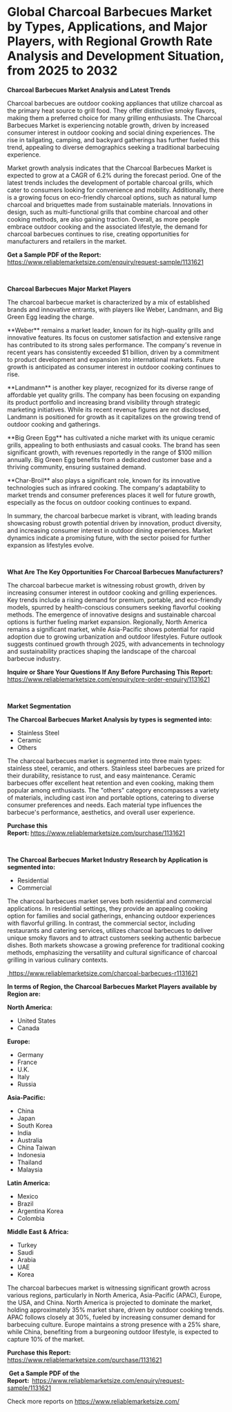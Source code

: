 <p><h1>Global Charcoal Barbecues Market by Types, Applications, and Major Players, with Regional Growth Rate Analysis and Development Situation, from 2025 to 2032</h1></p><p><strong>Charcoal Barbecues Market Analysis and Latest Trends</strong></p>
<p><p>Charcoal barbecues are outdoor cooking appliances that utilize charcoal as the primary heat source to grill food. They offer distinctive smoky flavors, making them a preferred choice for many grilling enthusiasts. The Charcoal Barbecues Market is experiencing notable growth, driven by increased consumer interest in outdoor cooking and social dining experiences. The rise in tailgating, camping, and backyard gatherings has further fueled this trend, appealing to diverse demographics seeking a traditional barbecuing experience.</p><p>Market growth analysis indicates that the Charcoal Barbecues Market is expected to grow at a CAGR of 6.2% during the forecast period. One of the latest trends includes the development of portable charcoal grills, which cater to consumers looking for convenience and mobility. Additionally, there is a growing focus on eco-friendly charcoal options, such as natural lump charcoal and briquettes made from sustainable materials. Innovations in design, such as multi-functional grills that combine charcoal and other cooking methods, are also gaining traction. Overall, as more people embrace outdoor cooking and the associated lifestyle, the demand for charcoal barbecues continues to rise, creating opportunities for manufacturers and retailers in the market.</p></p>
<p><strong>Get a Sample PDF of the Report:&nbsp;</strong> <a href="https://www.reliablemarketsize.com/enquiry/request-sample/1131621?utm_campaign=2272&utm_medium=2&utm_source=Github&utm_content=ia&utm_term=30012025&utm_id=charcoal-barbecues">https://www.reliablemarketsize.com/enquiry/request-sample/1131621</a></p>
<p>&nbsp;</p>
<p><strong>Charcoal Barbecues Major Market Players</strong></p>
<p><p>The charcoal barbecue market is characterized by a mix of established brands and innovative entrants, with players like Weber, Landmann, and Big Green Egg leading the charge. </p><p>**Weber** remains a market leader, known for its high-quality grills and innovative features. Its focus on customer satisfaction and extensive range has contributed to its strong sales performance. The company's revenue in recent years has consistently exceeded $1 billion, driven by a commitment to product development and expansion into international markets. Future growth is anticipated as consumer interest in outdoor cooking continues to rise.</p><p>**Landmann** is another key player, recognized for its diverse range of affordable yet quality grills. The company has been focusing on expanding its product portfolio and increasing brand visibility through strategic marketing initiatives. While its recent revenue figures are not disclosed, Landmann is positioned for growth as it capitalizes on the growing trend of outdoor cooking and gatherings.</p><p>**Big Green Egg** has cultivated a niche market with its unique ceramic grills, appealing to both enthusiasts and casual cooks. The brand has seen significant growth, with revenues reportedly in the range of $100 million annually. Big Green Egg benefits from a dedicated customer base and a thriving community, ensuring sustained demand.</p><p>**Char-Broil** also plays a significant role, known for its innovative technologies such as infrared cooking. The company's adaptability to market trends and consumer preferences places it well for future growth, especially as the focus on outdoor cooking continues to expand.</p><p>In summary, the charcoal barbecue market is vibrant, with leading brands showcasing robust growth potential driven by innovation, product diversity, and increasing consumer interest in outdoor dining experiences. Market dynamics indicate a promising future, with the sector poised for further expansion as lifestyles evolve.</p></p>
<p>&nbsp;</p>
<p><strong>What Are The Key Opportunities For Charcoal Barbecues Manufacturers?</strong></p>
<p><p>The charcoal barbecue market is witnessing robust growth, driven by increasing consumer interest in outdoor cooking and grilling experiences. Key trends include a rising demand for premium, portable, and eco-friendly models, spurred by health-conscious consumers seeking flavorful cooking methods. The emergence of innovative designs and sustainable charcoal options is further fueling market expansion. Regionally, North America remains a significant market, while Asia-Pacific shows potential for rapid adoption due to growing urbanization and outdoor lifestyles. Future outlook suggests continued growth through 2025, with advancements in technology and sustainability practices shaping the landscape of the charcoal barbecue industry.</p></p>
<p><strong>Inquire or Share Your Questions If Any Before Purchasing This Report:</strong> <a href="https://www.reliablemarketsize.com/enquiry/pre-order-enquiry/1131621?utm_campaign=2272&utm_medium=2&utm_source=Github&utm_content=ia&utm_term=30012025&utm_id=charcoal-barbecues">https://www.reliablemarketsize.com/enquiry/pre-order-enquiry/1131621</a></p>
<p>&nbsp;</p>
<p><strong>Market Segmentation</strong></p>
<p><strong>The Charcoal Barbecues Market Analysis by types is segmented into:</strong></p>
<p><ul><li>Stainless Steel</li><li>Ceramic</li><li>Others</li></ul></p>
<p><p>The charcoal barbecues market is segmented into three main types: stainless steel, ceramic, and others. Stainless steel barbecues are prized for their durability, resistance to rust, and easy maintenance. Ceramic barbecues offer excellent heat retention and even cooking, making them popular among enthusiasts. The "others" category encompasses a variety of materials, including cast iron and portable options, catering to diverse consumer preferences and needs. Each material type influences the barbecue's performance, aesthetics, and overall user experience.</p></p>
<p><strong>Purchase this Report:&nbsp;</strong><a href="https://www.reliablemarketsize.com/purchase/1131621?utm_campaign=2272&utm_medium=2&utm_source=Github&utm_content=ia&utm_term=30012025&utm_id=charcoal-barbecues">https://www.reliablemarketsize.com/purchase/1131621</a></p>
<p>&nbsp;</p>
<p><strong>The Charcoal Barbecues Market Industry Research by Application is segmented into:</strong></p>
<p><ul><li>Residential</li><li>Commercial</li></ul></p>
<p><p>The charcoal barbecues market serves both residential and commercial applications. In residential settings, they provide an appealing cooking option for families and social gatherings, enhancing outdoor experiences with flavorful grilling. In contrast, the commercial sector, including restaurants and catering services, utilizes charcoal barbecues to deliver unique smoky flavors and to attract customers seeking authentic barbecue dishes. Both markets showcase a growing preference for traditional cooking methods, emphasizing the versatility and cultural significance of charcoal grilling in various culinary contexts.</p></p>
<p><a href="https://www.reliablemarketsize.com/charcoal-barbecues-r1131621?utm_campaign=2272&utm_medium=2&utm_source=Github&utm_content=ia&utm_term=30012025&utm_id=charcoal-barbecues">&nbsp;https://www.reliablemarketsize.com/charcoal-barbecues-r1131621</a></p>
<p><strong>In terms of Region, the Charcoal Barbecues Market Players available by Region are:</strong></p>
<p>
    <p> <strong> North America: </strong>
        <ul>
            <li>United States</li>
            <li>Canada</li>
        </ul>
        </p> 
    <p> <strong> Europe: </strong>
        <ul>
            <li>Germany</li>
            <li>France</li>
            <li>U.K.</li>
            <li>Italy</li>
            <li>Russia</li>
        </ul>
        </p> 
    <p> <strong> Asia-Pacific: </strong>
        <ul>
            <li>China</li>
            <li>Japan</li>
            <li>South Korea</li>
            <li>India</li>
            <li>Australia</li>
            <li>China Taiwan</li>
            <li>Indonesia</li>
            <li>Thailand</li>
            <li>Malaysia</li>
        </ul>
        </p> 
    <p> <strong> Latin America: </strong>
        <ul>
            <li>Mexico</li>
            <li>Brazil</li>
            <li>Argentina Korea</li>
            <li>Colombia</li>
        </ul>
        </p> 
    <p> <strong> Middle East & Africa: </strong>
        <ul>
            <li>Turkey</li>
            <li>Saudi</li>
            <li>Arabia</li>
            <li>UAE</li>
            <li>Korea</li>
        </ul>
    </p>
    </p>
<p><p>The charcoal barbecues market is witnessing significant growth across various regions, particularly in North America, Asia-Pacific (APAC), Europe, the USA, and China. North America is projected to dominate the market, holding approximately 35% market share, driven by outdoor cooking trends. APAC follows closely at 30%, fueled by increasing consumer demand for barbecuing culture. Europe maintains a strong presence with a 25% share, while China, benefiting from a burgeoning outdoor lifestyle, is expected to capture 10% of the market.</p></p>
<p><strong>Purchase this Report: </strong><a href="https://www.reliablemarketsize.com/purchase/1131621?utm_campaign=2272&utm_medium=2&utm_source=Github&utm_content=ia&utm_term=30012025&utm_id=charcoal-barbecues">https://www.reliablemarketsize.com/purchase/1131621</a></p>
<p>&nbsp;<strong>Get a Sample PDF of the Report:&nbsp;&nbsp;</strong><a href="https://www.reliablemarketsize.com/enquiry/request-sample/1131621?utm_campaign=2272&utm_medium=2&utm_source=Github&utm_content=ia&utm_term=30012025&utm_id=charcoal-barbecues">https://www.reliablemarketsize.com/enquiry/request-sample/1131621</a></p>
<p><strong></strong></p>
<p>Check more reports on <a href="https://www.reliablemarketsize.com/?utm_campaign=2272&utm_medium=2&utm_source=Github&utm_content=ia&utm_term=30012025&utm_id=charcoal-barbecues">https://www.reliablemarketsize.com/</a></p>